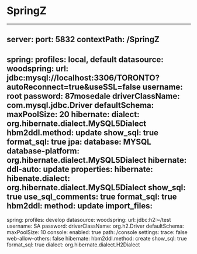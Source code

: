 # SpringZ
---
server:
  port: 5832
  contextPath: /SpringZ
---
spring:
  profiles: local, default
datasource:
  woodspring:
      url: jdbc:mysql://localhost:3306/TORONTO?autoReconnect=true&useSSL=false
      username: root
      password: 87mosedale
      driverClassName: com.mysql.jdbc.Driver
      defaultSchema:
      maxPoolSize: 20
      hibernate:
         dialect: org.hibernate.dialect.MySQL5Dialect
         hbm2ddl.method: update
         show_sql: true
         format_sql: true
      jpa:
         database: MYSQL
         database-platform: org.hibernate.dialect.MySQL5Dialect
         hibernate:
            ddl-auto: update
         properties:
            hibernate:
               hibenate.dialect: org.hibernate.dialect.MySQL5Dialect
               show_sql: true
               use_sql_comments: true
               format_sql: true
               hbm2ddl:
                      method: update
                      import_files: 
---
spring:
  profiles: develop
datasource:
  woodspring:
      url: jdbc:h2:~/test
      username: SA
      password:
      driverClassName: org.h2.Driver
      defaultSchema:
      maxPoolSize: 10
      console:
          enabled: true
          path: /console
          settings:
              trace: false
          web-allow-others: false
      hibernate:
          hbm2ddl.method: create
          show_sql: true
          format_sql: true
          dialect: org.hibernate.dialect.H2Dialect       
 
